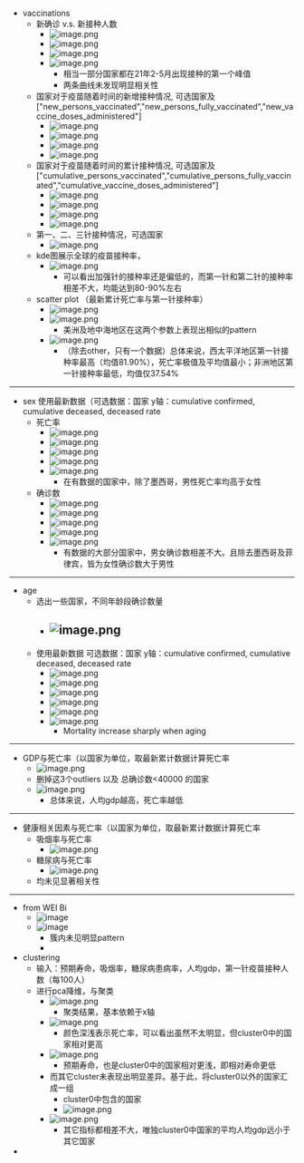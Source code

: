 - vaccinations
	- 新确诊 v.s. 新接种人数
		- ![image.png](../assets/image_1672252450723_0.png)
		- ![image.png](../assets/image_1672252457075_0.png)
		- ![image.png](../assets/image_1672252461433_0.png)
		- ![image.png](../assets/image_1672252466087_0.png)
			- 相当一部分国家都在21年2-5月出现接种的第一个峰值
			- 两条曲线未发现明显相关性
	- 国家对于疫苗随着时间的新增接种情况, 可选国家及["new_persons_vaccinated","new_persons_fully_vaccinated","new_vaccine_doses_administered"]
		- ![image.png](../assets/image_1672250741468_0.png)
		- ![image.png](../assets/image_1672250758372_0.png)
		- ![image.png](../assets/image_1672250770503_0.png)
		- ![image.png](../assets/image_1672250784093_0.png)
	- 国家对于疫苗随着时间的累计接种情况, 可选国家及["cumulative_persons_vaccinated","cumulative_persons_fully_vaccinated","cumulative_vaccine_doses_administered"]
		- ![image.png](../assets/image_1672250872320_0.png)
		- ![image.png](../assets/image_1672250884539_0.png)
		- ![image.png](../assets/image_1672250894967_0.png)
		- ![image.png](../assets/image_1672250915188_0.png)
	- 第一、二、三针接种情况，可选国家
		- ![image.png](../assets/image_1672250987616_0.png)
	- kde图展示全球的疫苗接种率，
		- ![image.png](../assets/image_1672251104439_0.png)
			- 可以看出加强针的接种率还是偏低的，而第一针和第二针的接种率相差不大，均能达到80-90%左右
	- scatter plot （最新累计死亡率与第一针接种率）
		- ![image.png](../assets/image_1672251694086_0.png)
		- ![image.png](../assets/image_1672251942280_0.png)
			- 美洲及地中海地区在这两个参数上表现出相似的pattern
		- ![image.png](../assets/image_1672251968416_0.png)
			- （除去other，只有一个数据）总体来说，西太平洋地区第一针接种率最高（均值81.90%），死亡率极值及平均值最小；非洲地区第一针接种率最低，均值仅37.54%
---
- sex 使用最新数据（可选数据：国家 y轴：cumulative confirmed, cumulative deceased, deceased rate
	- 死亡率
		- ![image.png](../assets/Argentina_sex_rate.png)
		- ![image.png](../assets/Colombia_sex_rate.png)
		- ![image.png](../assets/Spain_sex_rate.png)
		- ![image.png](../assets/Peru_sex_rate.png)
		- ![image.png](../assets/Mexico_sex_rate.png)
			- 在有数据的国家中，除了墨西哥，男性死亡率均高于女性
	- 确诊数
		- ![image.png](../assets/CO_sex_confirmed.png)
		- ![image.png](../assets/ES_sex_confirmed.png)
		- ![image.png](../assets/MX_sex_confirmed.png)
		- ![image.png](../assets/PH_sex_confirmed.png)
		- ![image.png](../assets/US_sex_confirmed.png)
			- 有数据的大部分国家中，男女确诊数相差不大。且除去墨西哥及菲律宾，皆为女性确诊数大于男性

----
- age
	- 选出一些国家，不同年龄段确诊数量
		- ![image.png](../assets/age_original.png)
			-
	- 使用最新数据 可选数据：国家 y轴：cumulative confirmed, cumulative deceased, deceased rate
		- ![image.png](../assets/AR_age_confirmed.png)
		- ![image.png](../assets/AR_age_deceased.png)
		- ![image.png](../assets/HK_age_confirmed.png)
		- ![image.png](../assets/HK_age_deceased.png)
		- ![image.png](../assets/image_1672254177266_0.png)
		- ![image.png](../assets/image_1672254182047_0.png)
			- Mortality increase sharply when aging
---
- GDP与死亡率（以国家为单位，取最新累计数据计算死亡率
	- ![image.png](../assets/image_1672253120096_0.png)
	- 删掉这3个outliers 以及 总确诊数<40000 的国家
	- ![image.png](../assets/image_1672253535020_0.png)
		- 总体来说，人均gdp越高，死亡率越低
---
- 健康相关因素与死亡率（以国家为单位，取最新累计数据计算死亡率
	- 吸烟率与死亡率
		- ![image.png](../assets/image_1672254840660_0.png)
	- 糖尿病与死亡率
		- ![image.png](../assets/image_1672254894495_0.png)
	- 均未见显著相关性
---
- from WEI Bi
	- ![image](../assets/health-medical.png)
	- ![image](../assets/health-all.png)
		- 簇内未见明显pattern
		-
- clustering
	- 输入：预期寿命，吸烟率，糖尿病患病率，人均gdp，第一针疫苗接种人数（每100人）
	- 进行pca降维，与聚类
		- ![image.png](../assets/image_1672254416966_0.png)
			- 聚类结果，基本依赖于x轴
		- ![image.png](../assets/image_1672254445624_0.png)
			- 颜色深浅表示死亡率，可以看出虽然不太明显，但cluster0中的国家相对更高
		- ![image.png](../assets/image_1672254505380_0.png)
			- 预期寿命，也是cluster0中的国家相对更浅，即相对寿命更低
		- 而其它cluster未表现出明显差异。基于此，将cluster0以外的国家汇成一组
			- cluster0中包含的国家
			- ![image.png](../assets/image_1672254614112_0.png)
		- ![image.png](../assets/image_1672254631787_0.png)
			- 其它指标都相差不大，唯独cluster0中国家的平均人均gdp远小于其它国家
-